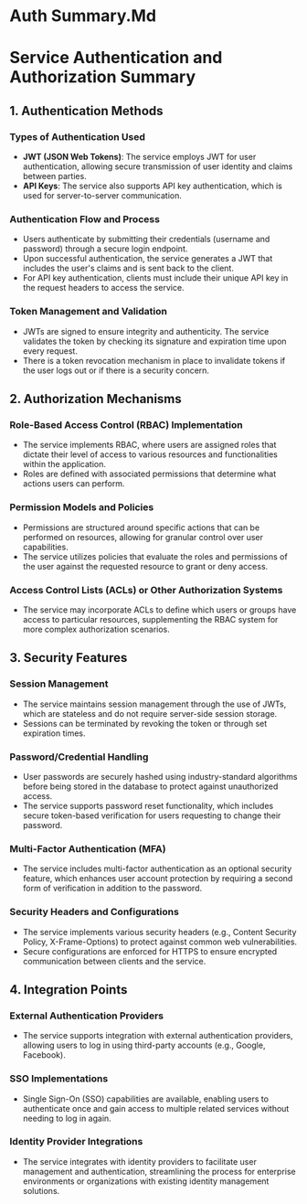 # Auth Summary.Md

# Service Authentication and Authorization Summary

## 1. Authentication Methods

### Types of Authentication Used
- **JWT (JSON Web Tokens)**: The service employs JWT for user authentication, allowing secure transmission of user identity and claims between parties.
- **API Keys**: The service also supports API key authentication, which is used for server-to-server communication.

### Authentication Flow and Process
- Users authenticate by submitting their credentials (username and password) through a secure login endpoint.
- Upon successful authentication, the service generates a JWT that includes the user's claims and is sent back to the client.
- For API key authentication, clients must include their unique API key in the request headers to access the service.

### Token Management and Validation
- JWTs are signed to ensure integrity and authenticity. The service validates the token by checking its signature and expiration time upon every request.
- There is a token revocation mechanism in place to invalidate tokens if the user logs out or if there is a security concern.

## 2. Authorization Mechanisms

### Role-Based Access Control (RBAC) Implementation
- The service implements RBAC, where users are assigned roles that dictate their level of access to various resources and functionalities within the application.
- Roles are defined with associated permissions that determine what actions users can perform.

### Permission Models and Policies
- Permissions are structured around specific actions that can be performed on resources, allowing for granular control over user capabilities.
- The service utilizes policies that evaluate the roles and permissions of the user against the requested resource to grant or deny access.

### Access Control Lists (ACLs) or Other Authorization Systems
- The service may incorporate ACLs to define which users or groups have access to particular resources, supplementing the RBAC system for more complex authorization scenarios.

## 3. Security Features

### Session Management
- The service maintains session management through the use of JWTs, which are stateless and do not require server-side session storage.
- Sessions can be terminated by revoking the token or through set expiration times.

### Password/Credential Handling
- User passwords are securely hashed using industry-standard algorithms before being stored in the database to protect against unauthorized access.
- The service supports password reset functionality, which includes secure token-based verification for users requesting to change their password.

### Multi-Factor Authentication (MFA)
- The service includes multi-factor authentication as an optional security feature, which enhances user account protection by requiring a second form of verification in addition to the password.

### Security Headers and Configurations
- The service implements various security headers (e.g., Content Security Policy, X-Frame-Options) to protect against common web vulnerabilities.
- Secure configurations are enforced for HTTPS to ensure encrypted communication between clients and the service.

## 4. Integration Points

### External Authentication Providers
- The service supports integration with external authentication providers, allowing users to log in using third-party accounts (e.g., Google, Facebook).

### SSO Implementations
- Single Sign-On (SSO) capabilities are available, enabling users to authenticate once and gain access to multiple related services without needing to log in again.

### Identity Provider Integrations
- The service integrates with identity providers to facilitate user management and authentication, streamlining the process for enterprise environments or organizations with existing identity management solutions.